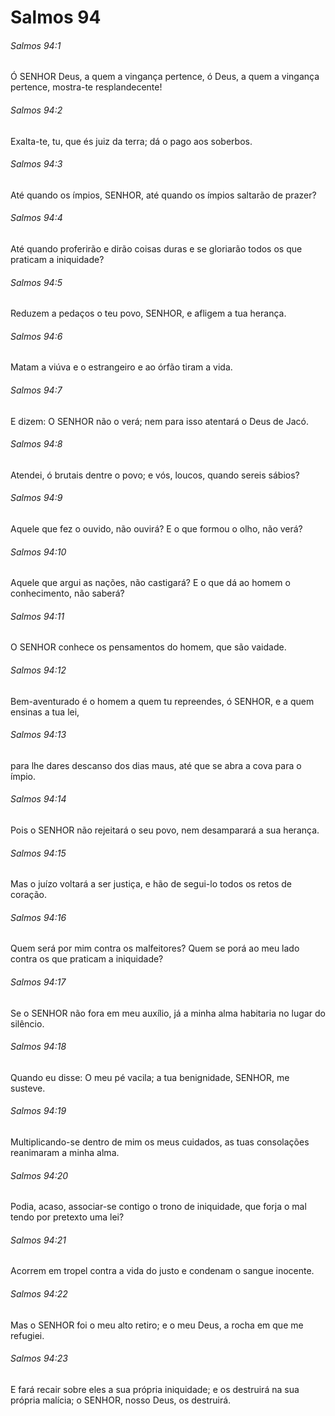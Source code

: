 # Salmos 94

###### Salmos 94:1

Ó SENHOR Deus, a quem a vingança pertence, ó Deus, a quem a vingança pertence, mostra-te resplandecente!

###### Salmos 94:2

Exalta-te, tu, que és juiz da terra; dá o pago aos soberbos.

###### Salmos 94:3

Até quando os ímpios, SENHOR, até quando os ímpios saltarão de prazer?

###### Salmos 94:4

Até quando proferirão e dirão coisas duras e se gloriarão todos os que praticam a iniquidade?

###### Salmos 94:5

Reduzem a pedaços o teu povo, SENHOR, e afligem a tua herança.

###### Salmos 94:6

Matam a viúva e o estrangeiro e ao órfão tiram a vida.

###### Salmos 94:7

E dizem: O SENHOR não o verá; nem para isso atentará o Deus de Jacó.

###### Salmos 94:8

Atendei, ó brutais dentre o povo; e vós, loucos, quando sereis sábios?

###### Salmos 94:9

Aquele que fez o ouvido, não ouvirá? E o que formou o olho, não verá?

###### Salmos 94:10

Aquele que argui as nações, não castigará? E o que dá ao homem o conhecimento, não saberá?

###### Salmos 94:11

O SENHOR conhece os pensamentos do homem, que são vaidade.

###### Salmos 94:12

Bem-aventurado é o homem a quem tu repreendes, ó SENHOR, e a quem ensinas a tua lei,

###### Salmos 94:13

para lhe dares descanso dos dias maus, até que se abra a cova para o ímpio.

###### Salmos 94:14

Pois o SENHOR não rejeitará o seu povo, nem desamparará a sua herança.

###### Salmos 94:15

Mas o juízo voltará a ser justiça, e hão de segui-lo todos os retos de coração.

###### Salmos 94:16

Quem será por mim contra os malfeitores? Quem se porá ao meu lado contra os que praticam a iniquidade?

###### Salmos 94:17

Se o SENHOR não fora em meu auxílio, já a minha alma habitaria no lugar do silêncio.

###### Salmos 94:18

Quando eu disse: O meu pé vacila; a tua benignidade, SENHOR, me susteve.

###### Salmos 94:19

Multiplicando-se dentro de mim os meus cuidados, as tuas consolações reanimaram a minha alma.

###### Salmos 94:20

Podia, acaso, associar-se contigo o trono de iniquidade, que forja o mal tendo por pretexto uma lei?

###### Salmos 94:21

Acorrem em tropel contra a vida do justo e condenam o sangue inocente.

###### Salmos 94:22

Mas o SENHOR foi o meu alto retiro; e o meu Deus, a rocha em que me refugiei.

###### Salmos 94:23

E fará recair sobre eles a sua própria iniquidade; e os destruirá na sua própria malícia; o SENHOR, nosso Deus, os destruirá.

